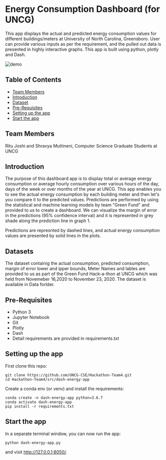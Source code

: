 # Energy Consumption Dashboard (for UNCG)

This app displays the actual and predicted energy consumption values for different buildings/meters at University of North Carolina, Greensboro. User can provide various inputs as per the requirement, and the pulled out data is presented in highly interactive graphs. This app is built using python, plotly and Dash.

![demo](assets/dash-energy-app-demo.gif)

## Table of Contents
* [Team Members](#team-members)
* [Introduction](#introduction)
* [Dataset](#dataset)
* [Pre-Requisites](#pre-requisites)
* [Setting up the app](#setting-up-the-app)
* [Start the app](#start-the-app)

## Team Members

Ritu Joshi and Shravya Muttineni, Computer Science Graduate Students at UNCG 
  

## Introduction
The purpose of this dashboard app is to display total or average energy consumption or average hourly consumption over various hours of the day, days of the week or over months of the year at UNCG. This app enables you to see the actual energy consumption by each building meter and then let's you compare it to the predicted values. Predictions are performed by using the statistical and machine learning models by team "Green Fund" and provided to us to create a dashboard. We can visualize the margin of error in the predictions (95% confidence interval) and it is represented in grey shade along the prediction line in graph 1.

Predictions are represnted by dashed lines, and actual energy consumption values are presented by solid lines in the plots. 

## Datasets

The dataset containig the actual consumption, predicted consumption, margin of error lower and ipper bounds, Meter Names and lables are provided to us as part of the Green Fund Hack-a-thon at UNCG which was held from Novemeber 16,2020 to November 23, 2020. The dataset is available in Data forlder.

## Pre-Requisites
* Python 3
* Jupyter Notebook
* Git
* Plotly
* Dash
* Detail requirements are provided in requirements.txt

## Setting up the app

First clone this repo:
```
git clone https://github.com/UNCG-CSE/Hackathon-Team4.git
cd Hackathon-Team4/src/dash-energy-app
```

Create a conda env (or venv) and install the requirements:
```
conda create -n dash-energy-app python=3.6.7
conda activate dash-energy-app
pip install -r requirements.txt
```


## Start the app

In a separate terminal window, you can now run the app:
```
python dash-energy-app.py
```

and visit http://127.0.0.1:8050/.